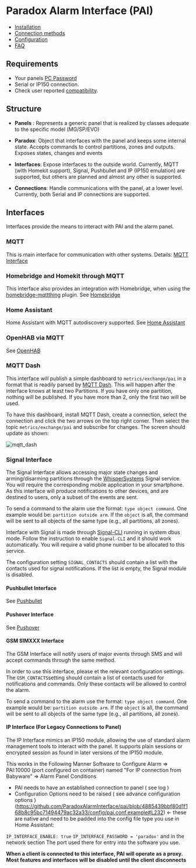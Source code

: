 # Paradox Alarm Interface (PAI)
* [Installation](./Installation)
* [Connection methods](./Connection-methods)
* [Configuration](./Configuration)
* [FAQ](./FAQ)

## Requirements
* Your panels [PC Password](./Configuration#pc-password)
* Serial or IP150 connection.
* Check user reported [compatibility](./Compatibility).

## Structure

* __Panels__ : Represents a generic panel that is realized by classes adequate to the specific model (MG/SP/EVO)

* __Paradox__: Object that interfaces with the panel and keeps some internal state. Accepts commands to control partitions, zones and outputs. Exposes states, changes and events

* __Interfaces__: Expose interfaces to the outside world. Currently, MQTT (with Homekit support), Signal, Pushbullet and IP (IP150 emulation) are supported, but others are planned and almost any other is supported.

* __Connections__: Handle communications with the panel, at a lower level. Currently, both Serial and IP connections are supported.


## Interfaces
Interfaces provide the means to interact with PAI and the alarm panel.

### MQTT
This is main interface for communication with other systems.
Details: [MQTT Interface](./MQTT-Interface)

### Homebridge and Homekit through MQTT

This interface also provides an integration with Homebridge, when using the [homebridge-mqttthing](https://github.com/arachnetech/homebridge-mqttthing) plugin. See [Homebridge](./Homebridge)

### Home Assistant
Home Assistant with MQTT autodiscovery supported. See [Home Assistant](./Home-Assistant)

### OpenHAB via MQTT
See [OpenHAB](./OpenHAB)

### MQTT Dash

This interface will publish a simple dashboard to ```metrics/exchange/pai``` in a format that is readily parsed by [MQTT Dash](https://play.google.com/store/apps/details?id=net.routix.mqttdash). This will happen after the interface knows at least two Partitions. If you have only one partition, nothing will be published. If you have more than 2, only the first two will be used.

To have this dashboard, install MQTT Dash, create a connection, select the connection and click the two arrows on the top right corner. Then select the topic ```metrics/exchange/pai``` and subscribe for changes. The screen should update as shown:

![mqtt_dash](https://user-images.githubusercontent.com/497717/52603920-d4984d80-2e60-11e9-9772-578b10576b3c.jpg)


### Signal Interface

The Signal Interface allows accessing major state changes and arming/disarming partitions through the [WhisperSystems](https://www.whispersystems.org/) Signal service. You will require the corresponding mobile application in your smartphone. As this interface will produce notifications to other devices, and are destined to users, only a subset of the events are sent.

To send a command to the alarm use the format: ```type object command```. One example would be: ```partition outside arm```. If the ```object``` is all, the command will be sent to all objects of the same type (e.g., all partitions, all zones).

Interface with Signal is made through [Signal-CLI](https://github.com/AsamK/signal-cli) running in system dbus mode. Follow the instruction to enable ```Signal-CLI``` and it should work automatically. You will require a valid phone number to be allocated to this service.

The configuration setting ```SIGNAL_CONTACTS``` should contain a list with the contacts used for signal notifications. If the list is empty, the Signal module is disabled.

#### Pushbullet Interface
See [Pushbullet](./Pushbullet)

#### Pushover Interface
See [Pushover](./Pushover)

#### GSM SIMXXX Interface

The GSM Interface will notify users of major events through SMS and will accept commands through the same method.

In order to use this interface, please et the relevant configuration settings. The ```GSM_CONTACTS```setting should contain a list of contacts used for notifications and commands. Only these contacts will be allowed to control the alarm.

To send a command to the alarm use the format: ```type object command```. One example would be: ```partition outside arm```. If the ```object``` is all, the command will be sent to all objects of the same type (e.g., all partitions, all zones).

#### IP Interface (For Legacy Connections to Panel)

The IP Interface mimics an IP150 module, allowing the use of standard alarm management tools to interact with the panel. It supports plain sessions or encrypted session as found in later versions of the IP150 module.

This works in the Following Manner
Software to Configure Alarm => PAI:10000 (port configured on container) named "For IP connection from Babyware" => Alarm Panel
Conditions
 * PAI needs to have an established connection to panel ( see log )
 * Configuration Options need to be raised ( see advance configuration options ) (https://github.com/ParadoxAlarmInterface/pai/blob/4885439bbf80d1f168b8c95bc71494479ac32a33/config/pai.conf.example#L232) <- these are native and need to be padded into the config file type you use
in Home Assistant:

`IP_INTERFACE_ENABLE: true`
`IP_INTERFACE_PASSWORD = 'paradox'`
and in the network section
The port used there for entry into the software you use.

__When a client is connected to this interface, PAI will operate as a proxy. Most features and interfaces will be disabled until the client disconnects__
